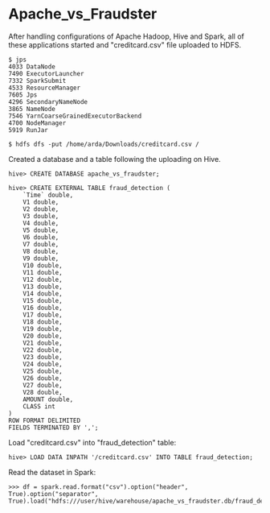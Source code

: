 # Apache_vs_Fraudster

After handling configurations of Apache Hadoop, Hive and Spark, all of these applications started and "creditcard.csv" file uploaded to HDFS.

```
$ jps
4033 DataNode
7490 ExecutorLauncher
7332 SparkSubmit
4533 ResourceManager
7605 Jps
4296 SecondaryNameNode
3865 NameNode
7546 YarnCoarseGrainedExecutorBackend
4700 NodeManager
5919 RunJar
```


```
$ hdfs dfs -put /home/arda/Downloads/creditcard.csv /
```

Created a database and a table following the uploading on Hive.

```
hive> CREATE DATABASE apache_vs_fraudster;
```
```
hive> CREATE EXTERNAL TABLE fraud_detection (
    `Time` double,
    V1 double,
    V2 double,
    V3 double,
    V4 double,
    V5 double,
    V6 double,
    V7 double,
    V8 double,
    V9 double,
    V10 double,
    V11 double,
    V12 double,
    V13 double,
    V14 double,
    V15 double,
    V16 double,
    V17 double,
    V18 double,
    V19 double,
    V20 double,
    V21 double,
    V22 double,
    V23 double,
    V24 double,
    V25 double,
    V26 double,
    V27 double,
    V28 double,
    AMOUNT double,
    CLASS int
)
ROW FORMAT DELIMITED
FIELDS TERMINATED BY ',';
```

Load "creditcard.csv" into "fraud_detection" table:

```
hive> LOAD DATA INPATH '/creditcard.csv' INTO TABLE fraud_detection;
```

Read the dataset in Spark:

```
>>> df = spark.read.format("csv").option("header", True).option("separator", True).load("hdfs:///user/hive/warehouse/apache_vs_fraudster.db/fraud_detection/creditcard.csv")
```
